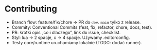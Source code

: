 # Contributing

- Branch flow: feature/fix/chore → PR do `dev`. `main` tylko z release.
- Commity: Conventional Commits (feat, fix, refactor, chore, docs, test).
- PR: krótki opis „co i dlaczego”, link do issue, checklist.
- Styl: lua -> 2 spacje, c -> 4 spacje. Używamy .editorconfig.
- Testy core/runtime uruchamiamy lokalnie (TODO: dodać runner).
